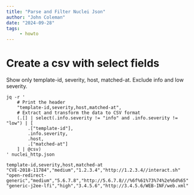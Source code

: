 ```yaml
---
title: "Parse and Filter Nuclei Json"
author: "John Coleman"
date: "2024-09-28"
tags: 
     - howto
---
```


# Create a csv with select fields

Show only template-id, severity, host, matched-at. Exclude info and low severity.

```
jq -r '
    # Print the header
    "template-id,severity,host,matched-at",
    # Extract and transform the data to CSV format
    (.[] | select(.info.severity != "info" and .info.severity != "low") | [
        .["template-id"], 
        .info.severity, 
        .host,
        .["matched-at"]
    ] | @csv)
' nuclei_http.json
```
```
template-id,severity,host,matched-at
"CVE-2018-11784","medium","1.2.3.4","http://1.2.3.4//interact.sh"
"open-redirect-generic","medium","5.6.7.8","http://5.6.7.8///%6f%61%73%74%2e%6d%65"
"generic-j2ee-lfi","high","3.4.5.6","http://3.4.5.6/WEB-INF/web.xml"
```

